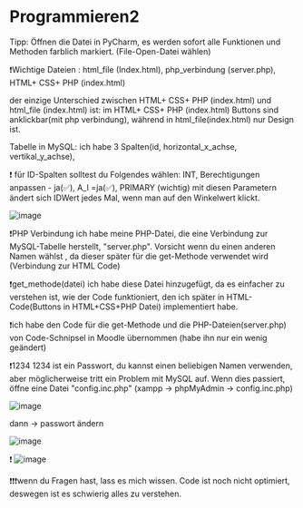 # Programmieren2
Tipp: Öffnen die Datei in PyCharm, es werden sofort alle Funktionen und Methoden farblich markiert. (File-Open-Datei wählen)



❗Wichtige Dateien : html_file (Index.html), php_verbindung (server.php), HTML+ CSS+ PHP (index.html)

der einzige Unterschied zwischen HTML+ CSS+ PHP (index.html) und html_file (index.html)  ist: 
im HTML+ CSS+ PHP (index.html) Buttons sind anklickbar(mit php verbindung), während in html_file(index.html) nur Design ist.

Tabelle in MySQL: ich habe 3 Spalten(id, horizontal_x_achse, vertikal_y_achse), 

❗ für ID-Spalten solltest du Folgendes wählen:  INT, Berechtigungen anpassen - ja(✅), A_I =ja(✅), PRIMARY (wichtig)
mit diesen Parametern ändert sich IDWert jedes Mal, wenn man auf den Winkelwert klickt.

![image](https://github.com/Kamilla-Sonkina/Programmieren2/assets/103281880/dd13125f-04dc-467b-ae4e-8049754bb9d2)

❗PHP Verbindung
ich habe meine PHP-Datei, die eine Verbindung zur MySQL-Tabelle herstellt, "server.php". Vorsicht wenn du einen anderen Namen wählst , da dieser später für die get-Methode verwendet wird (Verbindung zur HTML Code) 

❗get_methode(datei)
ich habe diese Datei hinzugefügt, da es einfacher zu verstehen ist, wie der Code funktioniert, den ich später in HTML-Code(Buttons in HTML+CSS+PHP Datei) implementiert habe. 

❗ich habe den Code für die get-Methode und die PHP-Dateien(server.php) von Code-Schnipsel in Moodle übernommen (habe ihn nur ein wenig geändert)


❗1234 
1234 ist ein Passwort, du kannst einen beliebigen Namen verwenden, aber möglicherweise tritt ein Problem mit MySQL auf. Wenn dies passiert, öffne eine Datei "config.inc.php" (xampp -> phpMyAdmin -> config.inc.php)

![image](https://github.com/Kamilla-Sonkina/Programmieren2/assets/103281880/8a1bfc84-9cba-4d8d-b28d-6f441c1a6a25)

dann -> passwort ändern

![image](https://github.com/Kamilla-Sonkina/Programmieren2/assets/103281880/f25a123b-ffed-490a-b3fa-08995b231902)


❗
![image](https://github.com/Kamilla-Sonkina/Programmieren2/assets/103281880/ad9dc0d8-f89d-49c8-8f3e-724d026ec607)



❗❗❗wenn du Fragen hast, lass es mich wissen. Code ist noch nicht optimiert, deswegen ist es schwierig alles zu verstehen.
